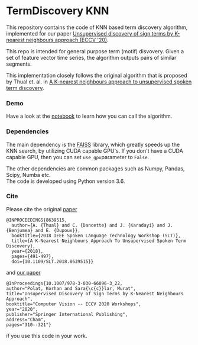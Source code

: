 # TermDiscovery KNN

This repository contains the code of KNN based term discovery algorithm, implemented for our paper  [Unsupervised discovery of sign terms by K-nearest neighbours approach (ECCV '20)](https://link.springer.com/chapter/10.1007/978-3-030-66096-3_22  "Link to paper"). 

This repo is intended for general purpose term (motif) disvovery. Given a set of feature vector time series, the algorithm outputs pairs of similar segments. 

This implementation closely follows the original algorithm that is proposed by Thual et. al. in [A K-nearest neighbours approach to unsupervised spoken term discovery](https://hal.archives-ouvertes.fr/hal-01947953). 


### Demo

Have a look at the [notebook](./Run_KNN_UTD.ipynb "Run_KNN_UTD.ipynb") to learn how you can call the algorithm. 

### Dependencies

The main dependency is the [FAISS](https://github.com/facebookresearch/faiss) library, which greatly speeds up the KNN search, by utilizing CUDA capable GPU's.  If you don't have a CUDA capable GPU, then you can set `use_gpu`parameter to `False`.  

The other dependencies are common packages such as Numpy, Pandas, Scipy, Numba etc.  
The code is developed using Python version 3.6.


### Cite

Please cite the original [paper](https://hal.archives-ouvertes.fr/hal-01947953 "A K-nearest neighbours approach to unsupervised spoken term discovery")

```
@INPROCEEDINGS{8639515,
  author={A. {Thual} and C. {Dancette} and J. {Karadayi} and J. {Benjumea} and E. {Dupoux}},
  booktitle={2018 IEEE Spoken Language Technology Workshop (SLT)}, 
  title={A K-Nearest Neighbours Approach To Unsupervised Spoken Term Discovery}, 
  year={2018},
  pages={491-497},
  doi={10.1109/SLT.2018.8639515}}
```

and [our paper](https://link.springer.com/chapter/10.1007/978-3-030-66096-3_22 "Unsupervised discovery of sign terms by K-nearest neighbours approach (ECCV '20)")

```
@InProceedings{10.1007/978-3-030-66096-3_22,
author="Polat, Korhan and Sara{\c{c}}lar, Murat",
title="Unsupervised Discovery of Sign Terms by K-Nearest Neighbours Approach",
booktitle="Computer Vision -- ECCV 2020 Workshops",
year="2020",
publisher="Springer International Publishing",
address="Cham",
pages="310--321"}
```

if you use this code in your work.
